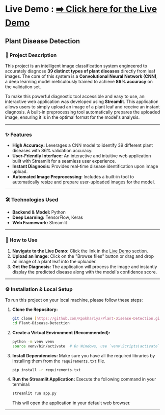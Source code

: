 # Live Demo : [**➡️ Click here for the Live Demo**](https://your-live-demo-link.com)


## Plant  Disease Detection

### 📖 Project Description

This project is an intelligent image classification system engineered to accurately diagnose **39 distinct types of plant diseases** directly from leaf images. The core of this system is a **Convolutional Neural Network (CNN)**, a deep learning model meticulously trained to achieve **86% accuracy** on the validation set.

To make this powerful diagnostic tool accessible and easy to use, an interactive web application was developed using **Streamlit**. This application allows users to simply upload an image of a plant leaf and receive an instant diagnosis. A built-in preprocessing tool automatically prepares the uploaded image, ensuring it is in the optimal format for the model's analysis.

---

### ✨ Features

-   **High Accuracy:** Leverages a CNN model to identify 39 different plant diseases with 86% validation accuracy.
-   **User-Friendly Interface:** An interactive and intuitive web application built with Streamlit for a seamless user experience.
-   **Instant Diagnosis:** Provides real-time disease identification upon image upload.
-   **Automated Image Preprocessing:** Includes a built-in tool to automatically resize and prepare user-uploaded images for the model.

---

### 🛠️ Technologies Used

-   **Backend & Model:** Python
-   **Deep Learning:** TensorFlow, Keras
-   **Web Framework:** Streamlit

---

### 🚀 How to Use

1.  **Navigate to the Live Demo:** Click the link in the [Live Demo](#live-demo) section.
2.  **Upload an Image:** Click on the "Browse files" button or drag and drop an image of a plant leaf into the uploader.
3.  **Get the Diagnosis:** The application will process the image and instantly display the predicted disease along with the model's confidence score.

---

### ⚙️ Installation & Local Setup

To run this project on your local machine, please follow these steps:

1.  **Clone the Repository:**
    ```bash
    git clone [https://github.com/Rpokhariya/Plant-Disease-Detection.git](https://github.com/Rpokhariya/Plant-Disease-Detection.git)
    cd Plant-Disease-Detection
    ```

2.  **Create a Virtual Environment (Recommended):**
    ```bash
    python -m venv venv
    source venv/bin/activate  # On Windows, use `venv\Scripts\activate`
    ```

3.  **Install Dependencies:**
    Make sure you have all the required libraries by installing them from the `requirements.txt` file.
    ```bash
    pip install -r requirements.txt
    ```

4.  **Run the Streamlit Application:**
    Execute the following command in your terminal:
    ```bash
    streamlit run app.py
    ```
    This will open the application in your default web browser.

---



